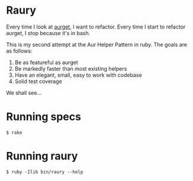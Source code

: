 # Raury

Every time I look at [aurget][], I want to refactor. Every time I start 
to refactor aurget, I stop because it's in bash.

[aurget]: https://github.com/pbrisbin/aurget "Aurget project page"

This is my second attempt at the Aur Helper Pattern in ruby. The goals 
are as follows:

1. Be as featureful as aurget
2. Be markedly faster than most existing helpers
3. Have an elegant, small, easy to work with codebase
4. Solid test coverage

We shall see...

# Running specs

~~~ 
$ rake
~~~

# Running raury

~~~ 
$ ruby -Ilib bin/raury --help
~~~
